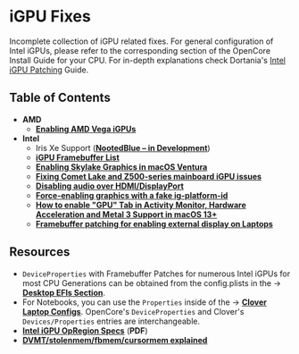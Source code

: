 # iGPU Fixes

Incomplete collection of iGPU related fixes. For general configuration of Intel iGPUs, please refer to the corresponding section of the OpenCore Install Guide for your CPU. For in-depth explanations check Dortania's [Intel iGPU Patching](https://dortania.github.io/OpenCore-Post-Install/gpu-patching/intel-patching/#getting-started) Guide.

## Table of Contents
- **AMD**
	- [**Enabling AMD Vega iGPUs**](https://github.com/5T33Z0/OC-Little-Translated/tree/main/11_Graphics/iGPU/AMD) 
- **Intel**
	- Iris Xe Support ([**NootedBlue – in Development**](https://www.insanelymac.com/forum/topic/358305-80-solved-iris-xe-igpu-on-tiger-lake-successfully-loaded-icllp-frambuffer-and-vram-also-recognizes-1536mb-however-some-issues/?do=findComment&comment=2819650)) 	
	- [**iGPU Framebuffer List**](https://github.com/5T33Z0/OC-Little-Translated/blob/main/11_Graphics/iGPU/iGPU_DeviceProperties.md)
	- [**Enabling Skylake Graphics in macOS Ventura**](https://github.com/5T33Z0/OC-Little-Translated/tree/main/11_Graphics/iGPU/Skylake_Spoofing_macOS13)
	- [**Fixing Comet Lake and Z500-series mainboard iGPU issues**](https://github.com/5T33Z0/OC-Little-Translated/tree/main/11_Graphics/iGPU/Cometlake_Z590#comet-lake-igpu-issues-on-500-series-mainboards)
	- [**Disabling audio over HDMI/DisplayPort**](https://github.com/5T33Z0/OC-Little-Translated/blob/main/11_Graphics/iGPU/iGPU_disable_audio_over_HDMI-DP.md)
	- [**Force-enabling graphics with a fake ig-platform-id**](https://github.com/5T33Z0/OC-Little-Translated/blob/main/11_Graphics/iGPU/Fake_ig-platform-id.md)
	- [**How to enable "GPU" Tab in Activity Monitor, Hardware Acceleration and Metal 3 Support in macOS 13+**](https://github.com/5T33Z0/OC-Little-Translated/tree/main/11_Graphics/Metal_3)
	- [**Framebuffer patching for enabling external display on Laptops**](https://github.com/5T33Z0/OC-Little-Translated/blob/main/11_Graphics/iGPU/Framebuffer_Patching/README.md) 


## Resources
- `DeviceProperties` with Framebuffer Patches for numerous Intel iGPUs for most CPU Generations can be obtained from the config.plists in the &rarr; [**Desktop EFIs Section**](https://github.com/5T33Z0/OC-Little-Translated/tree/main/F_Desktop_EFIs).
- For Notebooks, you can use the `Properties` inside of the &rarr; [**Clover Laptop Configs**](https://github.com/5T33Z0/Clover-Crate/tree/main/Laptop_Configs). OpenCore's `DeviceProperties` and Clover's `Devices/Properties` entries are interchangeable.
- [**Intel iGPU OpRegion Specs**](https://01.org/sites/default/files/documentation/acpi_igd_opregion_spec_0.pdf) (**PDF**)
- [**DVMT/stolenmem/fbmem/cursormem explained**](https://osxlatitude.com/forums/topic/17804-dvmtstolenmemfbmemcursormem-why-do-we-patch-these-for-broadwell-and-later/)

